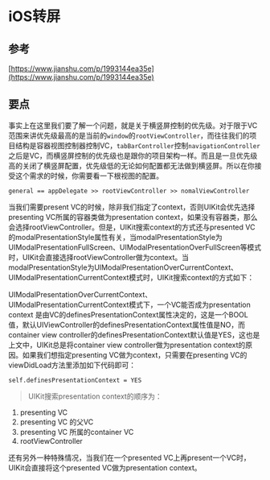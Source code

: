# iOS转屏

## 参考

[https://www.jianshu.com/p/1993144ea35e](https://www.jianshu.com/p/1993144ea35e)


## 要点

事实上在这里我们要了解一个问题，就是关于横竖屏控制的优先级。对于限于VC范围来讲优先级最高的是当前的`window`的`rootViewController`，而往往我们的项目结构是容器视图控制器控制VC，`tabBarController`控制`navigationController`之后是VC，而横竖屏控制的优先级也是跟你的项目架构一样。而且是一旦优先级高的关闭了横竖屏配置，优先级低的无论如何配置都无法做到横竖屏。所以在你接受这个需求的时候，你需要看一下根视图的配置。

`general == appDelegate >> rootViewController >> nomalViewController`

当我们需要present VC的时候，除非我们指定了context，否则UIKit会优先选择presenting VC所属的容器类做为presentation context，如果没有容器类，那么会选择rootViewController。但是，UIKit搜索context的方式还与presented VC的modalPresentationStyle属性有关，当modalPresentationStyle为UIModalPresentationFullScreen、UIModalPresentationOverFullScreen等模式时，UIKit会直接选择rootViewController做为context。当modalPresentationStyle为UIModalPresentationOverCurrentContext、UIModalPresentationCurrentContext模式时，UIKit搜索context的方式如下：

UIModalPresentationOverCurrentContext、UIModalPresentationCurrentContext模式下，一个VC能否成为presentation context 是由VC的definesPresentationContext属性决定的，这是一个BOOL值，默认UIViewController的definesPresentationContext属性值是NO，而 container view controller的definesPresentationContext默认值是YES，这也是上文中，UIKit总是将container view controller做为presentation context的原因。如果我们想指定presenting VC做为context，只需要在presenting VC的viewDidLoad方法里添加如下代码即可：

```
self.definesPresentationContext = YES
```

> UIKit搜索presentation context的顺序为：
1. presenting VC
2. presenting VC 的父VC
3. presenting VC 所属的container VC
4. rootViewController

还有另外一种特殊情况，当我们在一个presented VC上再present一个VC时，UIKit会直接将这个presented VC做为presentation context。